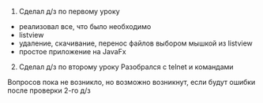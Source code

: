 1. Сделал д/з по первому уроку
- реализовал все, что было необходимо
- listview
- удаление, скачивание, перенос файлов 
  выбором мышкой из listview
- простое приложение на JavaFx
2. Сделал д/з по второму уроку
   Разобрался с telnet и командами

Вопросов пока не возникло, но возможно возникнут,
если будут ошибки после проверки 2-го д/з